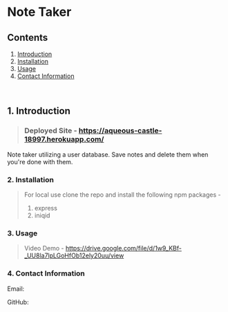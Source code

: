 # Note Taker

## Contents 


1. [ Introduction ](#intro)
2. [ Installation ](#install)
3. [ Usage ](#usage)
4. [ Contact Information ](#questions)

<br>

<a name="intro"></a>
## 1. Introduction

>### Deployed Site - https://aqueous-castle-18997.herokuapp.com/

Note taker utilizing a user database. Save notes and delete them when you're done with them. 

<a name="install"></a>
### 2. Installation
>For local use clone the repo and install the following npm packages - 
>1. express
>2. iniqid

<a name="usage"></a>
### 3. Usage

>Video Demo - https://drive.google.com/file/d/1w9_KBf-_UU8la7lpLGoHfOb12ely20uu/view

<a name="questions"></a>
### 4. Contact Information

Email: 

GitHub: 

